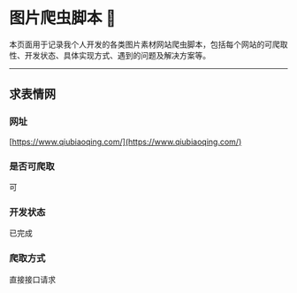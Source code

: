 # 图片爬虫脚本 👻

本页面用于记录我个人开发的各类图片素材网站爬虫脚本，包括每个网站的可爬取性、开发状态、具体实现方式、遇到的问题及解决方案等。

---

## 求表情网

### 网址
[https://www.qiubiaoqing.com/](https://www.qiubiaoqing.com/)

### 是否可爬取
可

### 开发状态
已完成

### 爬取方式
直接接口请求

